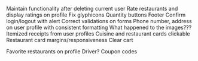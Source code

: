 <!-- To Do -->
Maintain functionality after deleting current user
Rate restaurants and display ratings on profile
Fix glyphicons
Quantity buttons
Footer
Confirm login/logout with alert
Correct validations on forms
Phone number, address on user profile with consistent formatting
What happened to the images???
Itemized receipts from user profiles
Cuisine and restaurant cards clickable
Restaurant card margins/responsiveness
Clear cart




<!-- Ideas -->
Favorite restaurants on profile
Driver?
Coupon codes